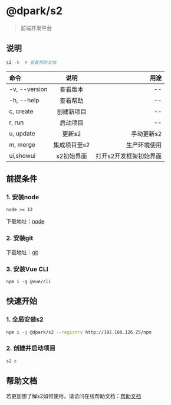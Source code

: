 # @dpark/s2
> 前端开发平台

## 说明
```bash
s2 -h  # 查看帮助文档
```

| 命令          | 说明             | 用途                                                     |
| :------------- | :----------------: | --------------------------------------------------------: |
| -v, --version | 查看版本         | -- |
| -h, --help    | 查看帮助         | -- |
| c, create           | 创建新项目     | -- |
| r, run           | 启动项目     | -- |
| u, update        | 更新s2        | 手动更新s2 |
| m, merge       | 集成项目至s2 | 生产环境使用             |
| ui,showui       | s2初始界面 | 打开s2开发框架初始界面             |

## 前提条件
### 1. 安装node
```
node >= 12
```

下载地址：[node](https://nodejs.org/en/)

### 2. 安装git

下载地址：[git](https://git-scm.com/download/win)

### 3. 安装Vue CLI
```
npm i -g @vue/cli
```


## 快速开始
### 1. 全局安装s2
```bash
npm i -g @dpark/s2 --registry http://192.168.126.25/npm
```
### 2. 创建并启动项目
```bash
s2 c
```

## 帮助文档
若更加想了解s2如何使用，请访问在线帮助文档：[帮助文档](http://192.168.126.25/pldoc/)

